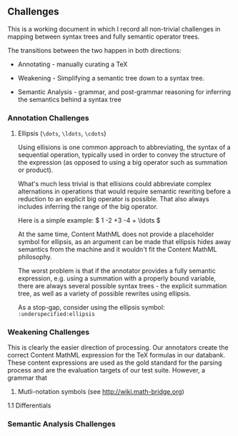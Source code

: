 ## Challenges

This is a working document in which I record all non-trivial challenges in mapping between syntax trees and fully semantic operator trees.

The transitions between the two happen in both directions:
 
* Annotating - manually curating a TeX 
 
* Weakening - Simplifying a semantic tree down to a syntax tree.

* Semantic Analysis - grammar, and post-grammar reasoning for inferring the semantics behind a syntax tree
 
### Annotation Challenges

1. Ellipsis (```\dots```, ```\ldots```, ```\cdots```)

    Using ellisions is one common approach to abbreviating, the syntax of a sequential operation, typically used in order to convey the structure of the expression (as opposed to using a big operator such as summation or product).

    What's much less trivial is that ellisions could abbreviate complex alternations in operations that would require semantic rewriting before a reduction to an explicit big operator is possible. That also always includes inferring the range of the big operator.

    Here is a simple example: $ 1 -2 +3 -4 + \ldots $

    At the same time, Content MathML does not provide a placeholder symbol for ellipsis, as an argument can be made that ellipsis hides away semantics from the machine and it wouldn't fit the Content MathML philosophy.

    The worst problem is that if the annotator provides a fully semantic expression, e.g. using a summation with a properly bound variable, there are always several possible syntax trees - the explicit summation tree, as well as a variety of possible rewrites using ellipsis.

    As a stop-gap, consider using the ellipsis symbol: ```:underspecified:ellipsis```

### Weakening Challenges

This is clearly the easier direction of processing. Our annotators create the correct Content MathML expression for the TeX formulas in our databank. These content expressions are used as the gold standard for the parsing process and are the evaluation targets of our test suite. However, a grammar that 

1. Mutli-notation symbols (see http://wiki.math-bridge.org)

  1.1 Differentials

### Semantic Analysis Challenges
